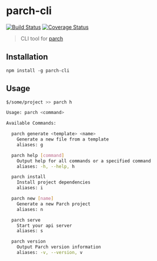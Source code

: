 # parch-cli

[![Build Status](https://travis-ci.org/dylanfoster/parch-cli.svg?branch=develop)](https://travis-ci.org/dylanfoster/parch-cli)
[![Coverage Status](https://coveralls.io/repos/github/dylanfoster/parch-cli/badge.svg?branch=develop)](https://coveralls.io/github/dylanfoster/parch-cli?branch=develop)

> CLI tool for [parch](https://github.com/dylanfoster/parch)

## Installation

`npm install -g parch-cli`

## Usage

```bash
$/some/project >> parch h

Usage: parch <command>

Available Commands:

  parch generate <template> <name>
    Generate a new file from a template
    aliases: g

  parch help [command]
    Output help for all commands or a specified command
    aliases: -h, --help, h

  parch install
    Install project dependencies
    aliases: i

  parch new [name]
    Generate a new Parch project
    aliases: n

  parch serve
    Start your api server
    aliases: s

  parch version
    Output Parch version information
    aliases: -v, --version, v


```
